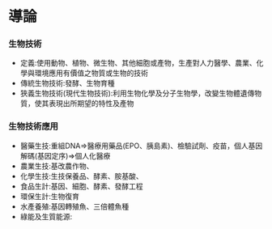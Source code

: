 # 導論

### 生物技術

- 定義:使用動物、植物、微生物、其他細胞或產物，生產對人力醫學、農業、化學與環境應用有價值之物質或生物的技術
- 傳統生物技術:發酵、生物育種
- 狹義生物技術(現代生物技術):利用生物化學及分子生物學，改變生物體遺傳物質，使其表現出所期望的特性及產物

### 生物技術應用

- 醫藥生技:重組DNA⇒醫療用藥品(EPO、胰島素)、檢驗試劑、疫苗，個人基因解碼(基因定序)⇒個人化醫療
- 農業生技:基改農作物、
- 化學生技:生技保養品、酵素、胺基酸、
- 食品生計:基因、細胞、酵素、發酵工程
- 環保生計:生物復育
- 水產養殖:基因轉殖魚、三倍體魚種
- 綠能及生質能源: